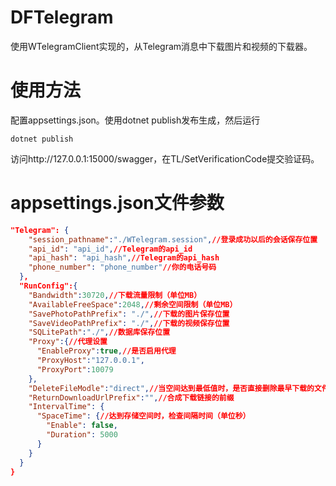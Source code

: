 DFTelegram
=========
使用WTelegramClient实现的，从Telegram消息中下载图片和视频的下载器。

# 使用方法

配置appsettings.json。使用dotnet publish发布生成，然后运行

    dotnet publish

访问http://127.0.0.1:15000/swagger，在TL/SetVerificationCode提交验证码。


# appsettings.json文件参数
``` json
"Telegram": {
    "session_pathname":"./WTelegram.session",//登录成功以后的会话保存位置
    "api_id": "api_id",//Telegram的api_id
    "api_hash": "api_hash",//Telegram的api_hash
    "phone_number": "phone_number"//你的电话号码
  },
  "RunConfig":{
    "Bandwidth":30720,//下载流量限制（单位MB）
    "AvailableFreeSpace":2048,//剩余空间限制（单位MB）
    "SavePhotoPathPrefix": "./",//下载的图片保存位置
    "SaveVideoPathPrefix": "./",//下载的视频保存位置
    "SQLitePath":"./",//数据库保存位置
    "Proxy":{//代理设置
      "EnableProxy":true,//是否启用代理
      "ProxyHost":"127.0.0.1",
      "ProxyPort":10079
    },
    "DeleteFileModle":"direct",//当空间达到最低值时，是否直接删除最早下载的文件
    "ReturnDownloadUrlPrefix":"",//合成下载链接的前缀
    "IntervalTime": {
      "SpaceTime": {//达到存储空间时，检查间隔时间（单位秒）
        "Enable": false,
        "Duration": 5000
      }
    }
  }
}
```